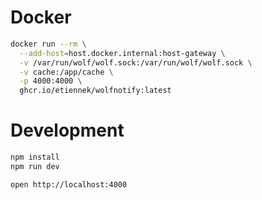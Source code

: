 # Docker

```sh
docker run --rm \
  --add-host=host.docker.internal:host-gateway \
  -v /var/run/wolf/wolf.sock:/var/run/wolf/wolf.sock \
  -v cache:/app/cache \
  -p 4000:4000 \
  ghcr.io/etiennek/wolfnotify:latest
```

# Development

```sh
npm install
npm run dev
```

```sh
open http://localhost:4000
```
